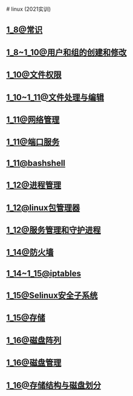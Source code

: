 <div style='display: none'>
  Date: 2022-01-16 09:50:27
  LastEditors: gyg
  LastEditTime: 2022-01-16 15:27:21
  FilePath: \test\README.md
</div>
# linux (2021实训)

## [1_8@常识](/1_8@常识.mm.md)
## [1_8~1_10@用户和组的创建和修改](1_8~1_10@用户和组的创建和修改.mm.md)
## [1_10@文件权限](/1_10@文件权限.mm.md)
## [1_10~1_11@文件处理与编辑](1_10~1_11@文件处理与编缉.mm.md)
## [1_11@网络管理](1_11@网络管理.mm.md)
## [1_11@端口服务](1_11@端口服务.mm.md)
## [1_11@bashshell](1_11@bashshell.mm.md)
## [1_12@进程管理](1_12@进程管理.mm.md)
## [1_12@linux包管理器](/1_12@linux包管理器.mm.md)
## [1_12@服务管理和守护进程](/1_12@服务管理和守护进程.mm.md)
## [1_14@防火墙](1_14@防火墙.mm.md)
## [1_14~1_15@iptables](1_14~1_15@iptables.mm.md)
## [1_15@Selinux安全子系统](1_15@Selinux安全子系统.mm.md)
## [1_15@存储](1_15@存储.mm.md)
## [1_16@磁盘阵列](1_16@磁盘阵列.mm.md)
## [1_16@磁盘管理](1_16@磁盘管理.mm.md)
## [1_16@存储结构与磁盘划分](1_16@存储结构与磁盘划分.mm.md)

